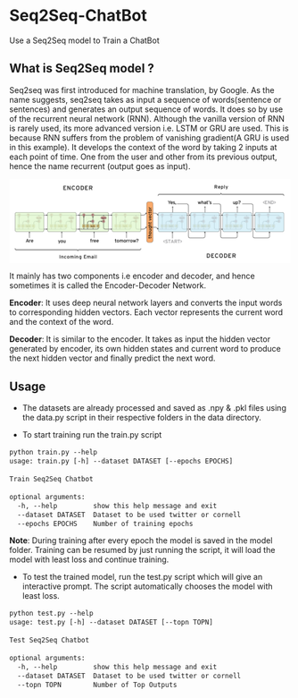 # Seq2Seq-ChatBot
Use a Seq2Seq model to Train a ChatBot


## What is Seq2Seq model ?
Seq2seq was first introduced for machine translation, by Google. As the name suggests, seq2seq takes as input a sequence of words(sentence or sentences) and generates an output sequence of words. It does so by use of the recurrent neural network (RNN). Although the vanilla version of RNN is rarely used, its more advanced version i.e. LSTM or GRU are used. This is because RNN suffers from the problem of vanishing gradient(A GRU is used in this example). It develops the context of the word by taking 2 inputs at each point of time. One from the user and other from its previous output, hence the name recurrent (output goes as input).

<p align="center">
<img src="https://github.com/crypto-code/Seq2Seq-ChatBot/blob/master/assets/model.png" align="middle" />   </p>

It mainly has two components i.e encoder and decoder, and hence sometimes it is called the Encoder-Decoder Network.

**Encoder**: It uses deep neural network layers and converts the input words to corresponding hidden vectors. Each vector represents the current word and the context of the word.

**Decoder**: It is similar to the encoder. It takes as input the hidden vector generated by encoder, its own hidden states and current word to produce the next hidden vector and finally predict the next word.


## Usage
* The datasets are already processed and saved as .npy & .pkl files using the data.py script in their respective folders in the data directory.

* To start training run the train.py script
```
python train.py --help
usage: train.py [-h] --dataset DATASET [--epochs EPOCHS]

Train Seq2Seq Chatbot

optional arguments:
  -h, --help         show this help message and exit
  --dataset DATASET  Dataset to be used twitter or cornell
  --epochs EPOCHS    Number of training epochs
```
**Note**: During training after every epoch the model is saved in the model folder. Training can be resumed by just running the script, it will load the model with least loss and continue training.
                                                               
                                                                 
* To test the trained model, run the test.py script which will give an interactive prompt. The script automatically chooses the model with least loss.
```
python test.py --help
usage: test.py [-h] --dataset DATASET [--topn TOPN]

Test Seq2Seq Chatbot

optional arguments:
  -h, --help         show this help message and exit
  --dataset DATASET  Dataset to be used twitter or cornell
  --topn TOPN        Number of Top Outputs
```
